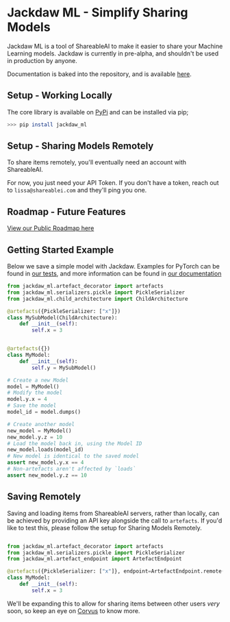 # Jackdaw ML - Simplify Sharing Models

Jackdaw ML is a tool of ShareableAI to make it easier to share your Machine Learning models. Jackdaw is currently in pre-alpha, and 
shouldn't be used in production by anyone.

Documentation is baked into the repository, and is available [here](docs). 

## Setup - Working Locally
The core library is available on [PyPi](https://pypi.org/project/jackdaw-ml/) and can be installed via pip;

```bash
>>> pip install jackdaw_ml
```
## Setup - Sharing Models Remotely
To share items remotely, you'll eventually need an account with ShareableAI. 

For now, you just need your API Token. If you don't have a token, reach out to `lissa@shareablei.com` and they'll ping you one.

## Roadmap - Future Features
[View our Public Roadmap here](https://github.com/orgs/shareableai/projects/1/views/1)


## Getting Started Example

Below we save a simple model with Jackdaw. Examples for PyTorch can be found in [our tests](itests/test_e2e.py), and more 
information can be found in [our documentation](docs/save.md)

```python
from jackdaw_ml.artefact_decorator import artefacts
from jackdaw_ml.serializers.pickle import PickleSerializer
from jackdaw_ml.child_architecture import ChildArchitecture

@artefacts({PickleSerializer: ["x"]})
class MySubModel(ChildArchitecture):
    def __init__(self):
        self.x = 3


@artefacts({})
class MyModel:
    def __init__(self):
        self.y = MySubModel()

# Create a new Model
model = MyModel()
# Modify the model
model.y.x = 4
# Save the model
model_id = model.dumps()

# Create another model
new_model = MyModel()
new_model.y.z = 10
# Load the model back in, using the Model ID
new_model.loads(model_id)
# New model is identical to the saved model
assert new_model.y.x == 4
# Non-artefacts aren't affected by `loads`
assert new_model.y.z == 10
```

## Saving Remotely
Saving and loading items from ShareableAI servers, rather than locally, can be achieved by providing an API key alongside the call to 
`artefacts`. If you'd like to test this, please follow the setup for Sharing Models Remotely.

```python

from jackdaw_ml.artefact_decorator import artefacts
from jackdaw_ml.serializers.pickle import PickleSerializer
from jackdaw_ml.artefact_endpoint import ArtefactEndpoint

@artefacts({PickleSerializer: ["x"]}, endpoint=ArtefactEndpoint.remote('MyAPIKey'))
class MyModel:
    def __init__(self):
        self.x = 3
```

We'll be expanding this to allow for sharing items between other users *very* soon, so keep an eye on [Corvus](https://github.com/shareableai/jackdaw/issues/2) to know more. 
